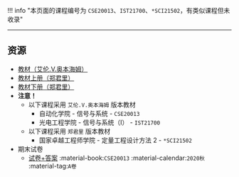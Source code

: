 !!! info "本页面的课程编号为 `CSE20013`、`IST21700`、`*SCI21502`，有类似课程但未收录"

---

## 资源  
- [教材（艾伦.V.奥本海姆）](https://api.ecylt.top/v1/lanzou_link?url=https://cqu-openlib.lanzout.com/itBnP1wkkjve&type=down)  
- [教材上册（郑君里）](https://api.ecylt.top/v1/lanzou_link?url=https://cqu-openlib.lanzout.com/iIEoI1wkkm3e&type=down)  
- [教材下册（郑君里）](https://api.ecylt.top/v1/lanzou_link?url=https://cqu-openlib.lanzout.com/iWD7W1wkkmxe&type=down)  
- **注意！**
    - 以下课程采用 `艾伦.V.奥本海姆` 版本教材  
        - 自动化学院 - 信号与系统 - `CSE20013`  
        - 光电工程学院 - 信号与系统（I） - `IST21700`  
    - 以下课程采用 `郑君里` 版本教材  
        - 国家卓越工程师学院 - 定量工程设计方法 2 - `*SCI21502`  
- 期末试卷  
    - [试卷+答案](https://api.ecylt.top/v1/lanzou_link?url=https://cqu-openlib.lanzout.com/ivVNk21ofeif&type=down) :material-book:`CSE20013` :material-calendar:`2020秋` :material-tag:`A卷`  
